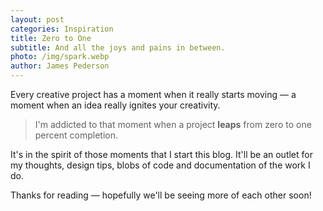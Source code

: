 ```yaml
---
layout: post
categories: Inspiration
title: Zero to One
subtitle: And all the joys and pains in between.
photo: /img/spark.webp
author: James Pederson
---
```


Every creative project has a moment when it really starts moving &mdash; a moment when an idea really ignites your creativity.

> I'm addicted to that moment when a project **leaps** from zero to one percent completion.

It's in the spirit of those moments that I start this blog. It'll be an outlet for my thoughts, design tips, blobs of code and documentation of the work I do.

Thanks for reading &mdash; hopefully we'll be seeing more of each other soon!

